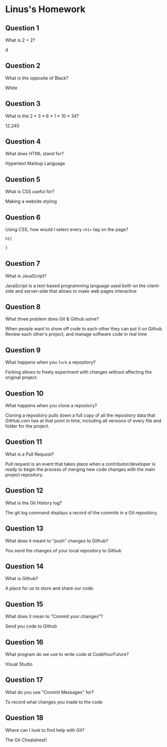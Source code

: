 # Linus's Homework

## Question 1

What is 2 + 2?

4

## Question 2

What is the opposite of Black?

White

## Question 3

What is the  2 * 3 * 6 * 1 * 10 * 34?

12,240

## Question 4 

What does HTML stand for?

Hypertext Markup Language

## Question 5

What is CSS useful for?

Making a website styling

## Question 6

Using CSS, how would I select every `<h1>` tag on the page?

```css
h1{

}
```

## Question 7

What is JavaScript?

JavaScript is a text-based programming language used both on the client-side and server-side that allows to make web pages interactive

## Question 8

What three problem does Git & Github solve?

When people want to show off code to each other they can put it on Github
Review each other's project, and manage software code in real time

## Question 9

What happens when you `fork` a repository?

Forking allows  to freely experiment with changes without affecting the original project.

## Question 10 

What happens when you clone a repostory?

Cloning a repository pulls down a full copy of all the repository data that GitHub.com has at that point in time, including all versions of every file and folder for the project.

## Question 11

What is a Pull Request?

Pull request is an event that takes place when a contributor/developer is ready to begin the process of merging new code changes with the main project repository.

## Question 12

What is the Git History log?

The git log command displays a record of the commits in a Git repository.

## Question 13

What does it meant to "push" changes to Github?

You send the changes of your local repository to Github

## Question 14

What is Github?

A place for us to store and share our code.

## Question 15

What does it mean to "Commit your changes"?

Send you code to Github

## Question 16

What program do we use to write code at CodeYourFuture?

Visual Studio

## Question 17

What do you use "Commit Messages" for?

To record what changes you made to the code

## Question 18

Where can I look to find help with Git?

The Git Cheatsheet!
